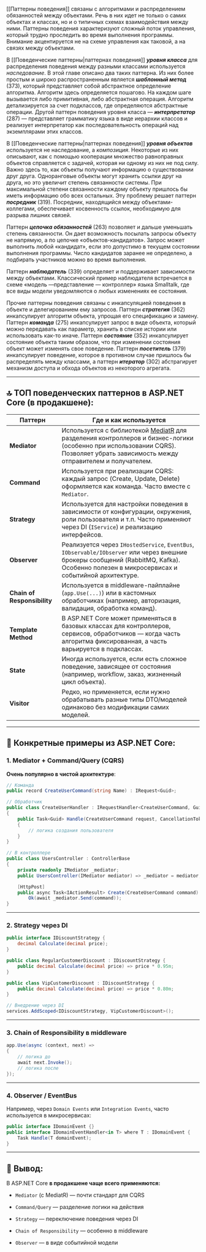 [[Паттерны поведения]] связаны с алгоритмами и распределением обязанностей между объектами. Речь в них идет не только о самих объектах и классах, но и о типичных схемах взаимодействия между ними. Паттерны поведения характеризуют сложный поток управления, который трудно проследить во время выполнения программы. Внимание акцентируется не на схеме управления как таковой, а на связях между объектами.

В [[Поведенческие паттерны|паттернах поведения]] ***уровня класса*** для распределения поведения между разными классами используется *наследование*. В этой главе описано два таких паттерна. Из них более простым и широко распространенным является ***шаблонный метод*** (373), который представляет собой абстрактное определение алгоритма. Алгоритм здесь определяется пошагово. На каждом шаге вызывается либо примитивная, либо абстрактная операция. Алгоритм детализируется за счет подклассов, где определяются абстрактные операции. Другой паттерн поведения уровня класса — ***интерпретатор*** (287) — представляет грамматику языка в виде иерархии классов и реализует интерпретатор как последовательность операций над экземплярами этих классов.

В [[Поведенческие паттерны|паттернах поведения]] ***уровня объектов*** используется не наследование, а *композиция*. Некоторые из них описывают, как с помощью кооперации множество равноправных объектов справляется с задачей, которая ни одному из них не под силу. Важно здесь то, как объекты получают информацию о существовании друг друга. Одноранговые объекты могут хранить ссылки друг на друга, но это увеличит степень связанности системы. При максимальной степени связанности каждому объекту пришлось бы иметь информацию обо всех остальных. Эту проблему решает паттерн ***посредник*** (319). Посредник, находящийся между объектами-коллегами, обеспечивает косвенность ссылок, необходимую для разрыва лишних связей.

Паттерн ***цепочка обязанностей*** (263) позволяет и дальше уменьшать степень связанности. Он дает возможность посылать запросы объекту не напрямую, а по цепочке «объектов-кандидатов». Запрос может выполнить любой «кандидат», если это допустимо в текущем состоянии выполнения программы. Число кандидатов заранее не определено, а подбирать участников можно во время выполнения.

Паттерн ***наблюдатель*** (339) определяет и поддерживает зависимости между объектами. Классический пример наблюдателя встречается в схеме «модель —представление — контроллер» языка Smalltalk, где все виды модели уведомляются о любых изменениях ее состояния.

Прочие паттерны поведения связаны с инкапсуляцией поведения в объекте и делегированием ему запросов. Паттерн ***стратегия*** (362) инкапсулирует алгоритм объекта, упрощая его спецификацию и замену. Паттерн ***команда*** (275) инкапсулирует запрос в виде объекта, который можно передавать как параметр, хранить в списке истории или использовать как-то иначе. Паттерн ***состояние*** (352) инкапсулирует состояние объекта таким образом, что при изменении состояния объект может изменять свое поведение. Паттерн ***посетитель*** (379) инкапсулирует поведение, которое в противном случае пришлось бы распределять между классами, а паттерн ***итератор*** (302) абстрагирует механизм доступа и обхода объектов из некоторого агрегата.

---

## 🔝 ТОП поведенческих паттернов в ASP.NET Core (в продакшене):

|Паттерн|Где и как используется|
|---|---|
|**Mediator**|Используется с библиотекой [MediatR](https://github.com/jbogard/MediatR) для разделения контроллеров и бизнес-логики (особенно при использовании CQRS). Позволяет убрать зависимость между отправителем и получателем.|
|**Command**|Используется при реализации CQRS: каждый запрос (Create, Update, Delete) оформляется как команда. Часто вместе с `Mediator`.|
|**Strategy**|Используется для настройки поведения в зависимости от конфигурации, окружения, роли пользователя и т.п. Часто применяют через DI (`IService`) и реализацию интерфейсов.|
|**Observer**|Реализуется через `IHostedService`, `EventBus`, `IObservable/IObserver` или через внешние брокеры сообщений (RabbitMQ, Kafka). Особенно полезен в микросервисах и событийной архитектуре.|
|**Chain of Responsibility**|Используется в middleware-пайплайне (`app.Use(...)`) или в кастомных обработчиках (например, авторизация, валидация, обработка команд).|
|**Template Method**|В ASP.NET Core может применяться в базовых классах для контроллеров, сервисов, обработчиков — когда часть алгоритма фиксированная, а часть варьируется в подклассах.|
|**State**|Иногда используется, если есть сложное поведение, зависящее от состояния (например, workflow, заказ, жизненный цикл объекта).|
|**Visitor**|Редко, но применяется, если нужно обрабатывать разные типы DTO/моделей одинаково без модификации самих моделей.|

---

## 📌 Конкретные примеры из ASP.NET Core:

### 1. **Mediator + Command/Query (CQRS)**

**Очень популярно в чистой архитектуре**:

```csharp
// Команда
public record CreateUserCommand(string Name) : IRequest<Guid>;

// Обработчик
public class CreateUserHandler : IRequestHandler<CreateUserCommand, Guid>
{
    public Task<Guid> Handle(CreateUserCommand request, CancellationToken cancellationToken)
    {
        // логика создания пользователя
    }
}

// В контроллере
public class UsersController : ControllerBase
{
    private readonly IMediator _mediator;
    public UsersController(IMediator mediator) => _mediator = mediator;

    [HttpPost]
    public async Task<IActionResult> Create(CreateUserCommand command) =>
        Ok(await _mediator.Send(command));
}
```

---

### 2. **Strategy через DI**

```csharp
public interface IDiscountStrategy {
    decimal Calculate(decimal price);
}

public class RegularCustomerDiscount : IDiscountStrategy {
    public decimal Calculate(decimal price) => price * 0.95m;
}

public class VipCustomerDiscount : IDiscountStrategy {
    public decimal Calculate(decimal price) => price * 0.80m;
}

// Внедрение через DI
services.AddScoped<IDiscountStrategy, VipCustomerDiscount>();
```

---

### 3. **Chain of Responsibility в middleware**

```csharp
app.Use(async (context, next) =>
{
    // логика до
    await next.Invoke();
    // логика после
});
```

---

### 4. **Observer / EventBus**

Например, через `Domain Events` или `Integration Events`, часто используется в микросервисах:

```csharp
public interface IDomainEvent {}
public interface IDomainEventHandler<in T> where T : IDomainEvent {
    Task Handle(T domainEvent);
}
```

---

## 🎯 Вывод:

В ASP.NET Core **в продакшене чаще всего применяются:**

- `Mediator` (с MediatR) — почти стандарт для CQRS
    
- `Command/Query` — разделение логики на действия
    
- `Strategy` — переключение поведения через DI
    
- `Chain of Responsibility` — особенно в middleware
    
- `Observer` — в виде событийной модели